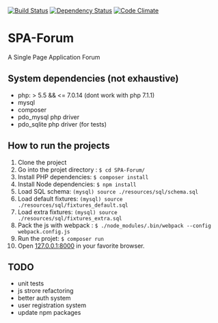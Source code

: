 [![Build Status](https://travis-ci.org/branchard/SPA-Forum.svg?branch=master)](https://travis-ci.org/branchard/SPA-Forum)
[![Dependency Status](https://www.versioneye.com/user/projects/589a8c16475a4f003e6362eb/badge.svg?style=flat)](https://www.versioneye.com/user/projects/589a8c16475a4f003e6362eb)
[![Code Climate](https://codeclimate.com/github/branchard/SPA-Forum/badges/gpa.svg)](https://codeclimate.com/github/branchard/SPA-Forum)

# SPA-Forum
A Single Page Application Forum

System dependencies (not exhaustive)
------------------------------------
- php: > 5.5 && <= 7.0.14 (dont work with php 7.1.1)
- mysql
- composer
- pdo_mysql php driver
- pdo_sqlite php driver (for tests)

How to run the projects
-----------------------
1. Clone the project
2. Go into the projet directory : `$ cd SPA-Forum/`
3. Install PHP dependencies: `$ composer install`
4. Install Node dependencies: `$ npm install`
5. Load SQL schema: `(mysql) source ./resources/sql/schema.sql`
6. Load default fixtures: `(mysql) source ./resources/sql/fixtures_default.sql`
7. Load extra fixtures: `(mysql) source ./resources/sql/fixtures_extra.sql`
8. Pack the js with webpack : `$ ./node_modules/.bin/webpack --config webpack.config.js`
9. Run the projet: `$ composer run`
10. Open [127.0.0.1:8000](http://127.0.0.1:8000/) in your favorite browser.

TODO
----
- unit tests
- js strore refactoring
- better auth system
- user registration system
- update npm packages
